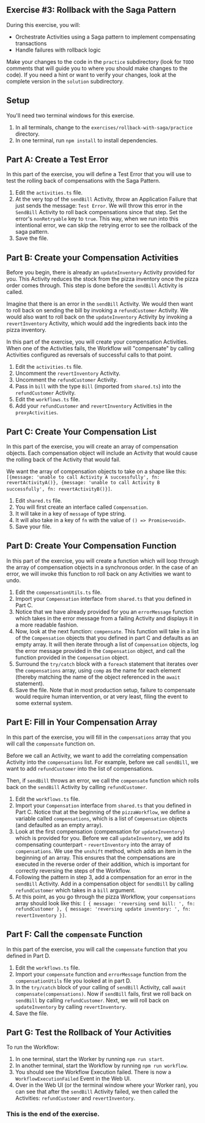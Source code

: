 ## Exercise #3: Rollback with the Saga Pattern

During this exercise, you will:

- Orchestrate Activities using a Saga pattern to implement compensating transactions
- Handle failures with rollback logic

Make your changes to the code in the `practice` subdirectory (look for `TODO` comments that will guide you to where you should make changes to the code). If you need a hint or want to verify your changes, look at the complete version in the `solution` subdirectory.

## Setup

You'll need two terminal windows for this exercise.

1. In all terminals, change to the `exercises/rollback-with-saga/practice` directory.
2. In one terminal, run `npm install` to install dependencies.

## Part A: Create a Test Error

In this part of the exercise, you will define a Test Error that you will use to test the rolling back of compensations with the Saga Pattern.

1. Edit the `activities.ts` file.
2. At the very top of the `sendBill` Activity, throw an Application Failure that just sends the message: `Test Error`. We will throw this error in the `SendBill` Activity to roll back compensations since that step. Set the error's `nonRetryable` key to `true`. This way, when we run into this intentional error, we can skip the retrying error to see the rollback of the saga pattern.
3. Save the file.

## Part B: Create your Compensation Activities

Before you begin, there is already an `updateInventory` Activity provided for you. This Activity reduces the stock from the pizza inventory once the pizza order comes through. This step is done before the `sendBill` Activity is called.

Imagine that there is an error in the `sendBill` Activity. We would then want to roll back on sending the bill by invoking a `refundCustomer` Activity. We would also want to roll back on the `updateInventory` Activity by invoking a `revertInventory` Activity, which would add the ingredients back into the pizza inventory.

In this part of the exercise, you will create your compensation Activities. When one of the Activities fails, the Workflow will "compensate" by calling Activities configured as reversals of successful calls to that point.

1. Edit the `activities.ts` file.
2. Uncomment the `revertInventory` Activity.
3. Uncomment the `refundCustomer` Activity.
4. Pass in `bill` with the type `Bill` (imported from `shared.ts`) into the `refundCustomer` Activity.
5. Edit the `workflows.ts` file.
6. Add your `refundCustomer` and `revertInventory` Activities in the `proxyActivities`.

## Part C: Create Your Compensation List

In this part of the exercise, you will create an array of compensation objects. Each compensation object will include an Activity that would cause the rolling back of the Activity that would fail.

We want the array of compensation objects to take on a shape like this: `[{message: 'unable to call Activity A successfully', fn: revertActivityA()}, {message: 'unable to call Activity B successfully', fn: revertActivityB()}]`.

1. Edit `shared.ts` file.
2. You will first create an interface called `Compensation`.
3. It will take in a key of `message` of type string.
4. It will also take in a key of `fn` with the value of `() => Promise<void>`.
5. Save your file.

## Part D: Create Your Compensation Function

In this part of the exercise, you will create a function which will loop through the array of compensation objects in a synchronous order. In the case of an error, we will invoke this function to roll back on any Activities we want to undo.

1. Edit the `compensationUtils.ts` file.
2. Import your `Compensation` interface from `shared.ts` that you defined in Part C.
3. Notice that we have already provided for you an `errorMessage` function which takes in the error message from a failing Activity and displays it in a more readable fashion.
4. Now, look at the next function: `compensate`. This function will take in a list of the `Compensation` objects that you defined in part C and defaults as an empty array. It will then iterate through a list of `Compensation` objects, log the error message provided in the `Compensation` object, and call the function provided in the `Compensation` object.
5. Surround the `try/catch` block with a `foreach` statement that iterates over the `compensations` array, using `comp` as the name for each element (thereby matching the name of the object referenced in the `await` statement).
6. Save the file. Note that in most production setup, failure to compensate would require human intervention, or at very least, filing the event to some external system.

## Part E: Fill in Your Compensation Array

In this part of the exercise, you will fill in the `compensations` array that you will call the `compensate` function on.

Before we call an Activity, we want to add the correlating compensation Activity into the `compensations` list. For example, before we call `sendBill`, we want to add `refundCustomer` into the list of compensations.

Then, if `sendBill` throws an error, we call the `compensate` function which rolls back on the `sendBill` Activity by calling `refundCustomer`.

1. Edit the `workflows.ts` file.
2. Import your `Compensation` interface from `shared.ts` that you defined in Part C. Notice that at the beginning of the `pizzaWorkflow`, we define a variable called `compensations`, which is a list of `Compensation` objects (and defaulted as an empty array).
3. Look at the first compensation (compensation for `updateInventory`) which is provided for you. Before we call `updateInventory`, we add its compensating counterpart - `revertInventory` into the array of `compensations`. We use the `unshift` method, which adds an item in the beginning of an array. This ensures that the compensations are executed in the reverse order of their addition, which is important for correctly reversing the steps of the Workflow.
4. Following the pattern in step 3, add a compensation for an error in the `sendBill` Activity. Add in a compensation object for `sendBill` by calling `refundCustomer` which takes in a `bill` argument.
5. At this point, as you go through the pizza Workflow, your `compensations` array should look like this: `[
  { message: 'reversing send bill: ', fn: refundCustomer },
  { message: 'reversing update inventory: ', fn: revertInventory }]`.

## Part F: Call the `compensate` Function

In this part of the exercise, you will call the `compensate` function that you defined in Part D.

1. Edit the `workflows.ts` file.
2. Import your `compensate` function and `errorMessage` function from the `compensationUtils` file you looked at in part D.
3. In the `try/catch` block of your calling of `sendBill` Activity, call `await compensate(compensations)`. Now if `sendBill` fails, first we roll back on `sendBill` by calling `refundCustomer`. Next, we will roll back on `updateInventory` by calling `revertInventory`.
4. Save the file.

## Part G: Test the Rollback of Your Activities

To run the Workflow:

1. In one terminal, start the Worker by running `npm run start`.
2. In another terminal, start the Workflow by running `npm run workflow`.
3. You should see the Workflow Execution failed. There is now a `WorkflowExecutionFailed` Event in the Web UI.
4. Over in the Web UI (or the terminal window where your Worker ran), you can see that after the `sendBill` Activity failed, we then called the Activities: `refundCustomer` and `revertInventory`.

### This is the end of the exercise.
